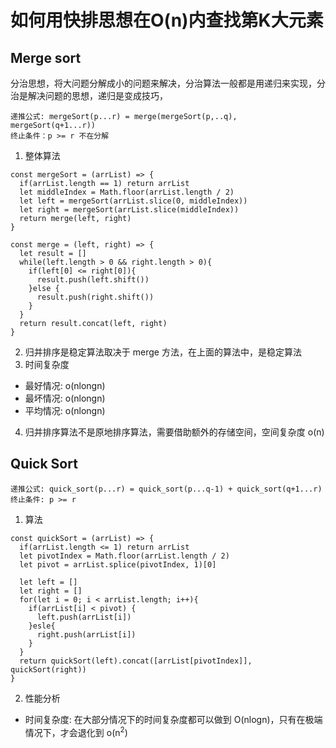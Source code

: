 # 如何用快排思想在O(n)内查找第K大元素
## Merge sort
分治思想，将大问题分解成小的问题来解决，分治算法一般都是用递归来实现，分治是解决问题的思想，递归是变成技巧，
```
递推公式: mergeSort(p...r) = merge(mergeSort(p,..q), mergeSort(q+1...r))
终止条件：p >= r 不在分解
```
1. 整体算法
```
const mergeSort = (arrList) => {
  if(arrList.length == 1) return arrList
  let middleIndex = Math.floor(arrList.length / 2)
  let left = mergeSort(arrList.slice(0, middleIndex))
  let right = mergeSort(arrList.slice(middleIndex))
  return merge(left, right)
}

const merge = (left, right) => {
  let result = []
  while(left.length > 0 && right.length > 0){
    if(left[0] <= right[0]){
      result.push(left.shift())
    }else {
      result.push(right.shift())
    }
  }
  return result.concat(left, right)
}
```
2. 归并排序是稳定算法取决于 merge 方法，在上面的算法中，是稳定算法
3. 时间复杂度
- 最好情况: o(nlongn)
- 最坏情况: o(nlongn)
- 平均情况: o(nlongn)
4. 归并排序算法不是原地排序算法，需要借助额外的存储空间，空间复杂度 o(n)

## Quick Sort
```
递推公式: quick_sort(p...r) = quick_sort(p...q-1) + quick_sort(q+1...r)
终止条件: p >= r
```
1. 算法
```
const quickSort = (arrList) => {
  if(arrList.length <= 1) return arrList
  let pivotIndex = Math.floor(arrList.length / 2)
  let pivot = arrList.splice(pivotIndex, 1)[0]
  
  let left = []
  let right = []
  for(let i = 0; i < arrList.length; i++){
    if(arrList[i] < pivot) {
      left.push(arrList[i])
    }esle{
      right.push(arrList[i])
    }
  }
  return quickSort(left).concat([arrList[pivotIndex]], quickSort(right))
}
```
2. 性能分析
- 时间复杂度: 在大部分情况下的时间复杂度都可以做到 O(nlogn)，只有在极端情况下，才会退化到 o(n<sup>2</sup>)

